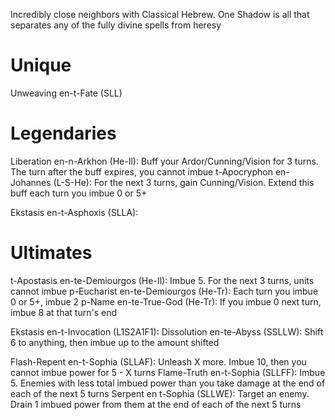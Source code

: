 Incredibly close neighbors with Classical Hebrew. One Shadow is all that separates any of the fully divine spells from heresy
# Unique
Unweaving en-t-Fate (SLL)
# Legendaries
Liberation en-n-Arkhon (He-Il): Buff your Ardor/Cunning/Vision for 3 turns. The turn after the buff expires, you cannot imbue
t-Apocryphon en-Johannes (L-S-He): For the next 3 turns, gain Cunning/Vision. Extend this buff each turn you imbue 0 or 5+

Ekstasis en-t-Asphoxis (SLLA):
# Ultimates
t-Apostasis en-te-Demiourgos (He-Il): Imbue 5. For the next 3 turns, units cannot imbue
p-Eucharist en-te-Demiourgos (He-Tr): Each turn you imbue 0 or 5+, imbue 2
p-Name en-te-True-God (He-Tr): If you imbue 0 next turn, imbue 8 at that turn's end

Ekstasis en-t-Invocation (L1S2A1F1): 
Dissolution en-te-Abyss (SSLLW): Shift 6 to anything, then imbue up to the amount shifted

Flash-Repent en-t-Sophia (SLLAF): Unleash X more. Imbue 10, then you cannot imbue power for 5 - X turns
Flame-Truth en-t-Sophia (SLLFF): Imbue 5. Enemies with less total imbued power than you take damage at the end of each of the next 5 turns
Serpent en t-Sophia (SLLWE): Target an enemy. Drain 1 imbued power from them at the end of each of the next 5 turns
